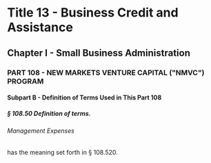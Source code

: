 
# Title 13 - Business Credit and Assistance
## Chapter I - Small Business Administration
### PART 108 - NEW MARKETS VENTURE CAPITAL ("NMVC") PROGRAM
#### Subpart B - Definition of Terms Used in This Part 108
##### § 108.50 Definition of terms.
###### Management Expenses

has the meaning set forth in § 108.520.
